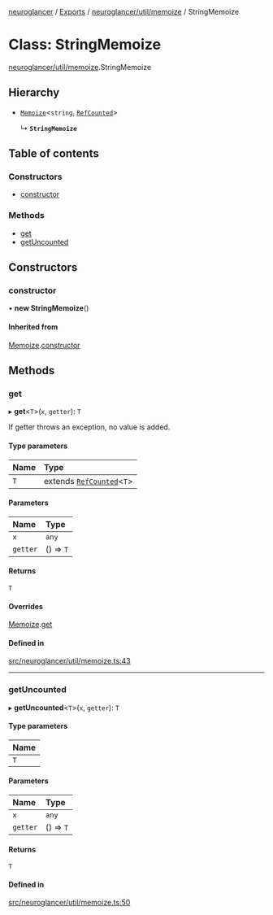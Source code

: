 [neuroglancer](../README.md) / [Exports](../modules.md) / [neuroglancer/util/memoize](../modules/neuroglancer_util_memoize.md) / StringMemoize

# Class: StringMemoize

[neuroglancer/util/memoize](../modules/neuroglancer_util_memoize.md).StringMemoize

## Hierarchy

- [`Memoize`](neuroglancer_util_memoize.Memoize.md)<`string`, [`RefCounted`](neuroglancer_util_disposable.RefCounted.md)\>

  ↳ **`StringMemoize`**

## Table of contents

### Constructors

- [constructor](neuroglancer_util_memoize.StringMemoize.md#constructor)

### Methods

- [get](neuroglancer_util_memoize.StringMemoize.md#get)
- [getUncounted](neuroglancer_util_memoize.StringMemoize.md#getuncounted)

## Constructors

### constructor

• **new StringMemoize**()

#### Inherited from

[Memoize](neuroglancer_util_memoize.Memoize.md).[constructor](neuroglancer_util_memoize.Memoize.md#constructor)

## Methods

### get

▸ **get**<`T`\>(`x`, `getter`): `T`

If getter throws an exception, no value is added.

#### Type parameters

| Name | Type |
| :------ | :------ |
| `T` | extends [`RefCounted`](neuroglancer_util_disposable.RefCounted.md)<`T`\> |

#### Parameters

| Name | Type |
| :------ | :------ |
| `x` | `any` |
| `getter` | () => `T` |

#### Returns

`T`

#### Overrides

[Memoize](neuroglancer_util_memoize.Memoize.md).[get](neuroglancer_util_memoize.Memoize.md#get)

#### Defined in

[src/neuroglancer/util/memoize.ts:43](https://github.com/ActiveBrainAtlas2/neuroglancer/blob/034b457d/src/neuroglancer/util/memoize.ts#L43)

___

### getUncounted

▸ **getUncounted**<`T`\>(`x`, `getter`): `T`

#### Type parameters

| Name |
| :------ |
| `T` |

#### Parameters

| Name | Type |
| :------ | :------ |
| `x` | `any` |
| `getter` | () => `T` |

#### Returns

`T`

#### Defined in

[src/neuroglancer/util/memoize.ts:50](https://github.com/ActiveBrainAtlas2/neuroglancer/blob/034b457d/src/neuroglancer/util/memoize.ts#L50)
